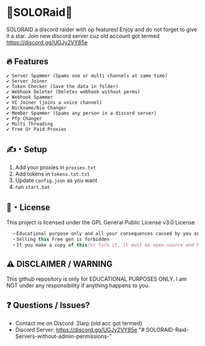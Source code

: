 # 🚀SOLORaid🚀
SOLORAID a discord raider with op features!
Enjoy and do not forget to give it a star. Join new discord server cuz old account got termed https://discord.gg/UGJy2VY85e
## 🔥 Features
```
✔ Server Spammer (Spams one or multi channels at same time)
✔ Server Joiner 
✔ Token Checker (Save the data in folder)
✔ Webhook Deleter (Deletes webhook without perms)
✔ Webhook Spammer
✔ VC Joiner (joins a voice channel)
✔ Nickname/Bio Changer 
✔ Member Spammer (Spams any person in a discord server)
✔ Pfp Changer 
✔ Multi Threading
✔ Free Or Paid Proxies
```
## ✍️・Setup
1. Add your proxies in `proxies.txt`
2. Add tokens in `tokens.txt.txt`
3. Update `config.json` as you want
4. run `start.bat`

## 📄・License
This project is licensed under the GPL General Public License v3.0 License
```js
  ・Educational purpose only and all your consequences caused by you actions is your responsibility
  ・Selling this Free gen is forbidden
  ・If you make a copy of this/or fork it, it must be open-source and have credits linking to this repo
```
## ⚠️ DISCLAIMER / WARNING 
This github repository is only for EDUCATIONAL PURPOSES ONLY. I am NOT under any responsibility if anything happens to you.

## ❓ Questions / Issues?
- Contact me on Discord: 2larp (old acc got termed)
- Discord Server: https://discord.gg/UGJy2VY85e
"# SOLORAID-Raid-Servers-without-admin-permissions-" 

